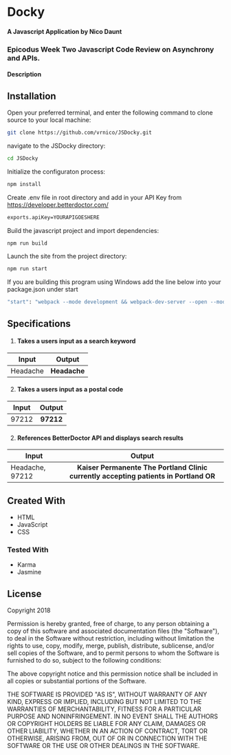 Docky
==========
#### A Javascript Application by Nico Daunt

### Epicodus Week Two Javascript Code Review on Asynchrony and APIs.

#### Description



## Installation

Open your preferred terminal, and enter the following command to clone source to your local machine:
```sh
git clone https://github.com/vrnico/JSDocky.git
```

navigate to the JSDocky directory:
```sh
cd JSDocky
```

Initialize the configuraton process:
```sh
npm install
```

Create .env file in root directory and add in your API Key from https://developer.betterdoctor.com/
```sh
exports.apiKey=YOURAPIGOESHERE
```
Build the javascript project and import dependencies:
```sh
npm run build
```

Launch the site from the project directory:
```sh
npm run start
```

If you are building this program using Windows add the line below into your package.json under start
```sh
"start": "webpack --mode development && webpack-dev-server --open --mode development",
```

## Specifications

1. #### Takes a users input as a search keyword

| Input      | Output           |
| ------------- |:-------------:|
| Headache     | **Headache** |


2. #### Takes a users input as a postal code

| Input      | Output           |
| ------------- |:-------------:|
| 97212     | **97212** |

2. #### References BetterDoctor API and displays search results

| Input      | Output           |
| ------------- |:-------------:|
| Headache, 97212    | **Kaiser Permanente The Portland Clinic currently accepting patients in Portland OR** |








## Created With
* HTML
* JavaScript
* CSS
###  Tested With
* Karma
* Jasmine







## License
Copyright 2018

Permission is hereby granted, free of charge, to any person obtaining a copy of this software and associated documentation files (the "Software"), to deal in the Software without restriction, including without limitation the rights to use, copy, modify, merge, publish, distribute, sublicense, and/or sell copies of the Software, and to permit persons to whom the Software is furnished to do so, subject to the following conditions:

The above copyright notice and this permission notice shall be included in all copies or substantial portions of the Software.

THE SOFTWARE IS PROVIDED "AS IS", WITHOUT WARRANTY OF ANY KIND, EXPRESS OR IMPLIED, INCLUDING BUT NOT LIMITED TO THE WARRANTIES OF MERCHANTABILITY, FITNESS FOR A PARTICULAR PURPOSE AND NONINFRINGEMENT. IN NO EVENT SHALL THE AUTHORS OR COPYRIGHT HOLDERS BE LIABLE FOR ANY CLAIM, DAMAGES OR OTHER LIABILITY, WHETHER IN AN ACTION OF CONTRACT, TORT OR OTHERWISE, ARISING FROM, OUT OF OR IN CONNECTION WITH THE SOFTWARE OR THE USE OR OTHER DEALINGS IN THE SOFTWARE.

